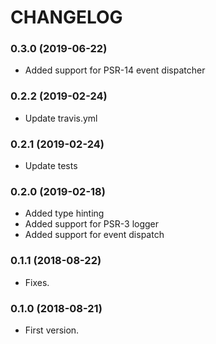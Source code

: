 # CHANGELOG

### 0.3.0 (2019-06-22)

  * Added support for PSR-14 event dispatcher

### 0.2.2 (2019-02-24)

  * Update travis.yml

### 0.2.1 (2019-02-24)

  * Update tests

### 0.2.0 (2019-02-18)

  * Added type hinting
  * Added support for PSR-3 logger
  * Added support for event dispatch

### 0.1.1 (2018-08-22)

  * Fixes.

### 0.1.0 (2018-08-21)

  * First version.

